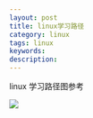 ```yaml
---
layout: post
title: linux学习路径
category: linux
tags: linux
keywords: 
description: 
---
```


linux 学习路径图参考

 ![](http://oulmva2ba.bkt.clouddn.com/17-9-3/9112915.jpg)   
    
    
    


